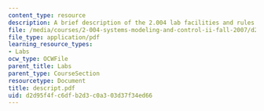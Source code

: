 ```yaml
---
content_type: resource
description: A brief description of the 2.004 lab facilities and rules.
file: /media/courses/2-004-systems-modeling-and-control-ii-fall-2007/d2d95f4fc6dfb2d3c0a303d37f34ed66_descript.pdf
file_type: application/pdf
learning_resource_types:
- Labs
ocw_type: OCWFile
parent_title: Labs
parent_type: CourseSection
resourcetype: Document
title: descript.pdf
uid: d2d95f4f-c6df-b2d3-c0a3-03d37f34ed66
---
```

